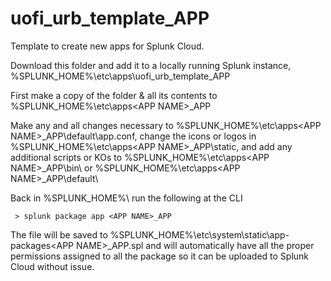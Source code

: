 # uofi_urb_template_APP
Template to create new apps for Splunk Cloud.

Download this folder and add it to a locally running Splunk instance, %SPLUNK_HOME%\etc\apps\uofi_urb_template_APP 

  First make a copy of the folder & all its contents to %SPLUNK_HOME%\etc\apps\<APP NAME>_APP

  Make any and all changes necessary to %SPLUNK_HOME%\etc\apps\<APP NAME>_APP\default\app.conf, change the icons or logos in %SPLUNK_HOME%\etc\apps\<APP NAME>_APP\static\, and add any additional scripts or KOs to %SPLUNK_HOME%\etc\apps\<APP NAME>_APP\bin\ or %SPLUNK_HOME%\etc\apps\<APP NAME>_APP\default\
  
  Back in %SPLUNK_HOME%\ run the following at the CLI

     > splunk package app <APP NAME>_APP

  The file will be saved to %SPLUNK_HOME%\etc\system\static\app-packages\<APP NAME>_APP.spl and will automatically have all the proper permissions assigned to all the package so it can be uploaded to Splunk Cloud without issue.
